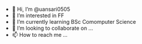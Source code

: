 - 👋 Hi, I’m @uansari0505
- 👀 I’m interested in FF
- 🌱 I’m currently learning BSc Comomputer Science
- 💞️ I’m looking to collaborate on ...
- 📫 How to reach me ...

<!---
uansari0505/uansari0505 is a ✨ special ✨ repository because its `README.md` (this file) appears on your GitHub profile.
You can click the Preview link to take a look at your changes.
--->

